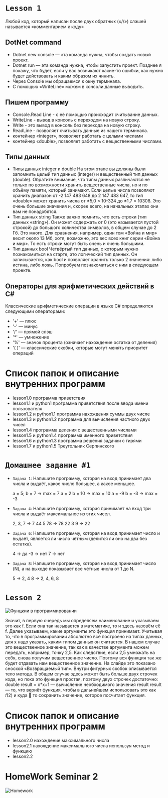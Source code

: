 # ``Lesson 1``
Любой код, который написан после двух обратных («//») слэшей называется «комментарием к коду»

## DotNet command
* Dotnet new console — эта команда нужна, чтобы создать новый проект.
* Dotnet run — эта команда нужна, чтобы запустить проект. Позднее я покажу, что будет, если у 
вас возникают какие-то ошибки, как нужно будет действовать и каким образом их чинить.
* Через Console мы обращаемся к окну терминала.
* С помощью «WriteLine» можем в консоли данные выводить.

## Пишем программу
* Сonsole.Reаd Line - с её помощью происходит считывание данных. 
* WriteLine - вывод в консоль с переходом на новую строку.
* Write - это вывод в консоль без перехода на новую строку. 
* ReadLine - позволяет считывать данные из нашего терминала.
* контейнер «integer», позволяет работать с целыми числами
* контейнер «double», позволяет работать с вещественными числами.

## Типы данных
* Типы данных integer и double
На этом этапе вы должны были запомнить целый тип данных (integer) и вещественный тип данных 
(double). Обратите внимание, что типы данных различаются не только по возможности хранить 
вещественные числа, но и по объёму памяти, который занимают. Если целые числа позволяют хранить 
диапазон от -2 147 483 648 до 2 147 483 647, то тип «double» может хранить числа от ±5,0 × 10-324 до 
±1,7 × 10308. Это очень большие значения и, скорее всего, на начальных этапах они вам не понадобятся. 
* Тип данных string
Также важно помнить, что есть строки (тип данных «string»). Он может содержать от 0 (это называется 
пустой строкой) до большого количества символов, в общем случае до 2 Гб. Это много. Для сравнения, 
например, один том «Война и мир» весит около 13 Мб, хотя, возможно, это вес всех книг серии «Война 
и мир». То есть строки могут быть очень и очень большими. 
* Тип данных bool 
Четвёртый тип данных, с которым нужно познакомиться на старте, это логический тип данных. Он 
записывается, как bool и позволяет хранить только 2 значения: либо истина, либо ложь. Попробуем 
познакомиться с ним в следующем проекте.

## Операторы для арифметических действий в С#
Классические арифметические операции в языке С# определяются следующими операторами:
* '+' — плюс 
* '-' — минус
* '/' — прямой слэш
* '*' — умножение
* '%' — значок процента (означает нахождение остатка от деления)
* '( )' — классические скобки, которые могут менять приоритет операций



# Список папок и описание внутренних программ
* lesson1.0 программа приветствия
* lesson1.1 и python1 программа приветствия после ввода имени пользователя
* lesson1.2 и python1.1 программа нахождения суммы двух числе
* lesson1.3 и python1.2 программа для вычисления частного двух чисел
* lesson1.4 программа деления с вещественными числами
* lesson1.5  и python1.4 программа именного приветствия
* lesson1.6 и python1.3 программа решения задачки с гирями
* lesson1.7 и python1.5 Треугольник Серпинского


# ``Домашнее задание #1``
* ``Задача 1``: Напишите программу, которая на вход принимает два числа и выдаёт, какое число большее, а какое меньшее.

  a = 5; b = 7 -> max = 7
a = 2 b = 10 -> max = 10
a = -9 b = -3 -> max = -3

* ``Задача 4``: Напишите программу, которая принимает на вход три числа и выдаёт максимальное из этих чисел.

  2, 3, 7 -> 7
44 5 78 -> 78
22 3 9 -> 22

* ``Задача 6``: Напишите программу, которая на вход принимает число и выдаёт, является ли число чётным (делится ли оно на два без остатка).

  4 -> да
-3 -> нет
7 -> нет

* ``Задача 8``: Напишите программу, которая на вход принимает число (N), а на выходе показывает все чётные числа от 1 до N.

  5 -> 2, 4
8 -> 2, 4, 6, 8



# ``Lesson 2``

![Фунцкии в программировании](https://i.ibb.co/5cYGMpj/image.png)

Значит, в первую очередь мы определяем наименование и указываем это как f. Если она так 
называется в математике, то и здесь назовём её f. Далее указываем, какие аргументы это 
функция принимает. Учитывая то, что в программировании абсолютно всё построено на типах 
данных, для х надо указать, каким типом данных он считается. В нашем случае это 
вещественное значение, так как в качестве аргумента можем передать, например, точку 2,5.
Как следствие, если 2,5 умножать на себя, снова получим вещественное число. Поэтому вся 
функция так же будет отдавать нам вещественное значение. На слайде это показано сноской 
«Возвращаемый тип».
Внутри фигурных скобок описывается тело метода. В общем случае здесь может быть больше 
двух строчек кода, но пока это функция простая, поэтому двух строчек достаточно:
double result = x*x+1 — вычисление необходимого значения
result result — то, что вернёт функция, чтобы в дальнейшем использовать это как 𝑓(2) и куда  то сохранить значение, которое посчитает функция.


# Список папок и описание внутренних программ
* lesson2.0 нахождение максимального числа
* lesson2.1 нахождение максимального числа используя метод и функцию
* lesson2.2 


# HomeWork Seminar 2
![Homework](https://i.ibb.co/Xsm48vd/homework.png)